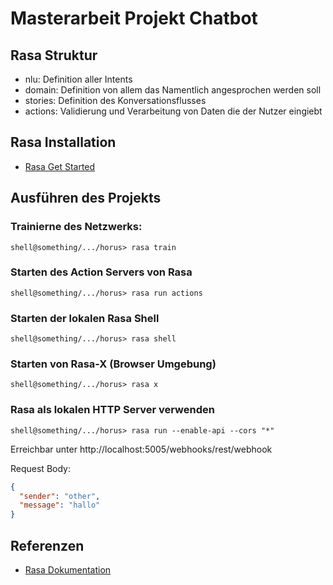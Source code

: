 # Masterarbeit Projekt Chatbot

## Rasa Struktur
 - nlu: Definition aller Intents
 - domain: Definition von allem das Namentlich angesprochen werden soll
 - stories: Definition des Konversationsflusses
 - actions: Validierung und Verarbeitung von Daten die der Nutzer eingiebt

## Rasa Installation
- [Rasa Get Started](https://rasa.com/docs/getting-started/)

## Ausführen des Projekts
### Trainierne des Netzwerks:
```shell
shell@something/.../horus> rasa train
```
### Starten des Action Servers von Rasa
```shell
shell@something/.../horus> rasa run actions
```

### Starten der lokalen Rasa Shell
```shell
shell@something/.../horus> rasa shell
```

### Starten von Rasa-X (Browser Umgebung)
```shell
shell@something/.../horus> rasa x
```

### Rasa als lokalen HTTP Server verwenden
```shell
shell@something/.../horus> rasa run --enable-api --cors "*"
```
Erreichbar unter http://localhost:5005/webhooks/rest/webhook

Request Body:
```json
{
  "sender": "other",
  "message": "hallo"
}
```

## Referenzen
- [Rasa Dokumentation](https://rasa.com/docs/)
